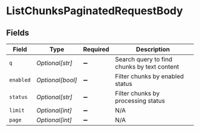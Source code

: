 # ListChunksPaginatedRequestBody


## Fields

| Field                                       | Type                                        | Required                                    | Description                                 |
| ------------------------------------------- | ------------------------------------------- | ------------------------------------------- | ------------------------------------------- |
| `q`                                         | *Optional[str]*                             | :heavy_minus_sign:                          | Search query to find chunks by text content |
| `enabled`                                   | *Optional[bool]*                            | :heavy_minus_sign:                          | Filter chunks by enabled status             |
| `status`                                    | *Optional[str]*                             | :heavy_minus_sign:                          | Filter chunks by processing status          |
| `limit`                                     | *Optional[int]*                             | :heavy_minus_sign:                          | N/A                                         |
| `page`                                      | *Optional[int]*                             | :heavy_minus_sign:                          | N/A                                         |